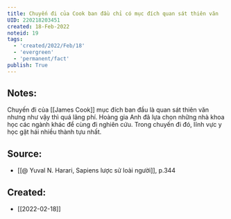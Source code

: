 ```yaml
---
title: Chuyến đi của Cook ban đầu chỉ có mục đích quan sát thiên văn
UID: 220218203451
created: 18-Feb-2022
noteid: 19
tags:
  - 'created/2022/Feb/18'
  - 'evergreen'
  - 'permanent/fact'
publish: True
---
```

## Notes:
Chuyến đi của [[James Cook]] mục đích ban đầu là quan sát thiên văn nhưng như vậy thì quá lãng phí. Hoàng gia Anh đã lựa chọn những nhà khoa học các ngành khác để cùng đi nghiên cứu. Trong chuyến đi đó, lĩnh vực y học gặt hái nhiều thành tựu nhất.

## Source:
- [[@ Yuval N. Harari, Sapiens lược sử loài người]], p.344



## Created:
- [[2022-02-18]]
